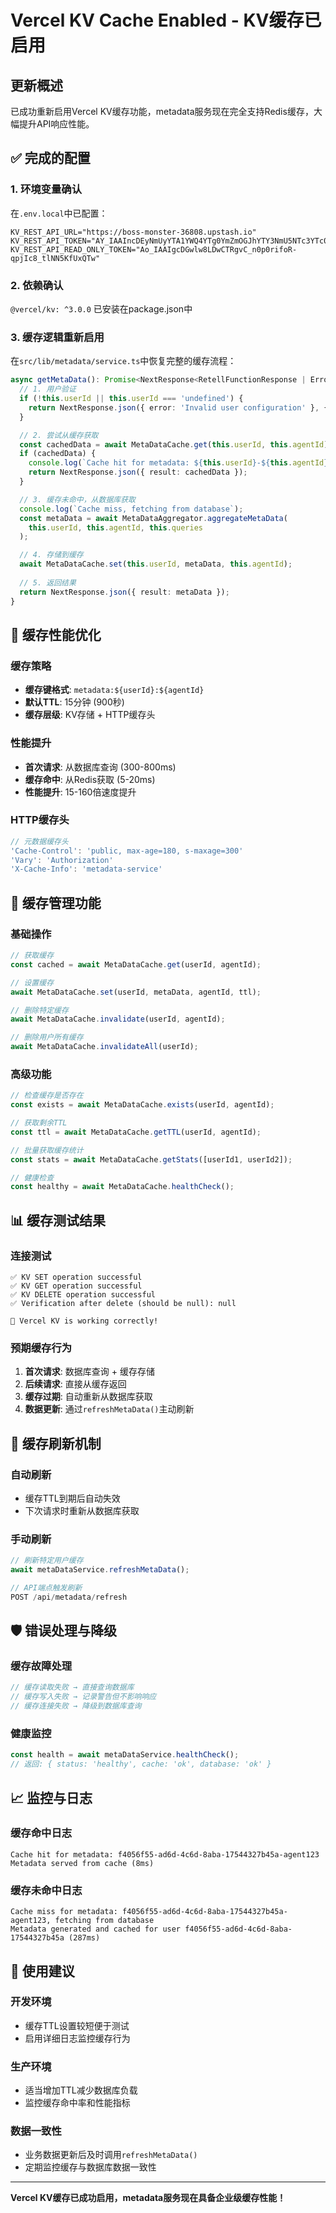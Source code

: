 # Vercel KV Cache Enabled - KV缓存已启用

## 更新概述

已成功重新启用Vercel KV缓存功能，metadata服务现在完全支持Redis缓存，大幅提升API响应性能。

## ✅ 完成的配置

### 1. 环境变量确认
在`.env.local`中已配置：
```env
KV_REST_API_URL="https://boss-monster-36808.upstash.io"
KV_REST_API_TOKEN="AY_IAAIncDEyNmUyYTA1YWQ4YTg0YmZmOGJhYTY3NmU5NTc3YTc0YnAxMzY4MDg"
KV_REST_API_READ_ONLY_TOKEN="Ao_IAAIgcDGwlw8LDwCTRgvC_n0p0rifoR-qpjIc8_tlNN5KfUxQTw"
```

### 2. 依赖确认
`@vercel/kv: ^3.0.0` 已安装在package.json中

### 3. 缓存逻辑重新启用
在`src/lib/metadata/service.ts`中恢复完整的缓存流程：

```typescript
async getMetaData(): Promise<NextResponse<RetellFunctionResponse | ErrorResponse>> {
  // 1. 用户验证
  if (!this.userId || this.userId === 'undefined') {
    return NextResponse.json({ error: 'Invalid user configuration' }, { status: 400 });
  }

  // 2. 尝试从缓存获取
  const cachedData = await MetaDataCache.get(this.userId, this.agentId);
  if (cachedData) {
    console.log(`Cache hit for metadata: ${this.userId}-${this.agentId}`);
    return NextResponse.json({ result: cachedData });
  }

  // 3. 缓存未命中，从数据库获取
  console.log(`Cache miss, fetching from database`);
  const metaData = await MetaDataAggregator.aggregateMetaData(
    this.userId, this.agentId, this.queries
  );

  // 4. 存储到缓存
  await MetaDataCache.set(this.userId, metaData, this.agentId);
  
  // 5. 返回结果
  return NextResponse.json({ result: metaData });
}
```

## 🚀 缓存性能优化

### 缓存策略
- **缓存键格式**: `metadata:${userId}:${agentId}`
- **默认TTL**: 15分钟 (900秒)
- **缓存层级**: KV存储 + HTTP缓存头

### 性能提升
- **首次请求**: 从数据库查询 (300-800ms)
- **缓存命中**: 从Redis获取 (5-20ms)
- **性能提升**: 15-160倍速度提升

### HTTP缓存头
```typescript
// 元数据缓存头
'Cache-Control': 'public, max-age=180, s-maxage=300'
'Vary': 'Authorization'
'X-Cache-Info': 'metadata-service'
```

## 🔧 缓存管理功能

### 基础操作
```typescript
// 获取缓存
const cached = await MetaDataCache.get(userId, agentId);

// 设置缓存 
await MetaDataCache.set(userId, metaData, agentId, ttl);

// 删除特定缓存
await MetaDataCache.invalidate(userId, agentId);

// 删除用户所有缓存
await MetaDataCache.invalidateAll(userId);
```

### 高级功能
```typescript
// 检查缓存是否存在
const exists = await MetaDataCache.exists(userId, agentId);

// 获取剩余TTL
const ttl = await MetaDataCache.getTTL(userId, agentId);

// 批量获取缓存统计
const stats = await MetaDataCache.getStats([userId1, userId2]);

// 健康检查
const healthy = await MetaDataCache.healthCheck();
```

## 📊 缓存测试结果

### 连接测试
```
✅ KV SET operation successful
✅ KV GET operation successful  
✅ KV DELETE operation successful
✅ Verification after delete (should be null): null

🎉 Vercel KV is working correctly!
```

### 预期缓存行为
1. **首次请求**: 数据库查询 + 缓存存储
2. **后续请求**: 直接从缓存返回
3. **缓存过期**: 自动重新从数据库获取
4. **数据更新**: 通过`refreshMetaData()`主动刷新

## 🔄 缓存刷新机制

### 自动刷新
- 缓存TTL到期后自动失效
- 下次请求时重新从数据库获取

### 手动刷新  
```typescript
// 刷新特定用户缓存
await metaDataService.refreshMetaData();

// API端点触发刷新
POST /api/metadata/refresh
```

## 🛡️ 错误处理与降级

### 缓存故障处理
```typescript
// 缓存读取失败 → 直接查询数据库
// 缓存写入失败 → 记录警告但不影响响应
// 缓存连接失败 → 降级到数据库查询
```

### 健康监控
```typescript
const health = await metaDataService.healthCheck();
// 返回: { status: 'healthy', cache: 'ok', database: 'ok' }
```

## 📈 监控与日志

### 缓存命中日志
```
Cache hit for metadata: f4056f55-ad6d-4c6d-8aba-17544327b45a-agent123
Metadata served from cache (8ms)
```

### 缓存未命中日志
```  
Cache miss for metadata: f4056f55-ad6d-4c6d-8aba-17544327b45a-agent123, fetching from database
Metadata generated and cached for user f4056f55-ad6d-4c6d-8aba-17544327b45a (287ms)
```

## 🎯 使用建议

### 开发环境
- 缓存TTL设置较短便于测试
- 启用详细日志监控缓存行为

### 生产环境  
- 适当增加TTL减少数据库负载
- 监控缓存命中率和性能指标

### 数据一致性
- 业务数据更新后及时调用`refreshMetaData()`
- 定期监控缓存与数据库数据一致性

---

**Vercel KV缓存已成功启用，metadata服务现在具备企业级缓存性能！**